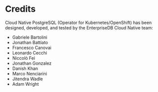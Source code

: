 # Credits

Cloud Native PostgreSQL (Operator for Kubernetes/OpenShift) has been designed,
developed, and tested by the EnterpriseDB Cloud Native team:

- Gabriele Bartolini
- Jonathan Battiato
- Francesco Canovai
- Leonardo Cecchi
- Niccolò Fei
- Jonathan Gonzalez
- Danish Khan
- Marco Nenciarini
- Jitendra Wadle
- Adam Wright

